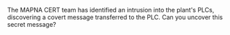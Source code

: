 The MAPNA CERT team has identified an intrusion into the plant's PLCs, discovering a covert message transferred to the PLC. Can you uncover this secret message?
